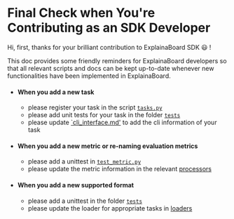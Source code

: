 # Final Check when You're Contributing as an SDK Developer

Hi, first, thanks for your brilliant contribution to ExplainaBoard SDK :smiley: !

This doc provides some friendly reminders for ExplainaBoard developers so that all relevant scripts and docs
can be kept up-to-date whenever new functionalities have been implemented in ExplainaBoard.

- #### When you add a new task

  - please register your task in the script [`tasks.py`](https://github.com/neulab/ExplainaBoard/blob/main/explainaboard/tasks.py)
  - please add unit tests for your task in the folder [`tests`](https://github.com/neulab/ExplainaBoard/tree/main/integration_tests)
  - please update [`cli_interface.md'](https://github.com/neulab/ExplainaBoard/blob/main/docs/cli_interface.md) to add the cli information of your task

- #### When you add a new metric or re-naming evaluation metrics

  - please add a unittest in [`test_metric.py`](https://github.com/neulab/ExplainaBoard/blob/main/integration_tests/test_metric.py)
  - please update the metric information in the relevant [processors](https://github.com/neulab/ExplainaBoard/blob/main/explainaboard/processors)

- #### When you add a new supported format

  - please add a unittest in the folder [`tests`](https://github.com/neulab/ExplainaBoard/tree/main/integration_tests)
  - please update the loader for appropriate tasks in [loaders](https://github.com/neulab/ExplainaBoard/blob/main/explainaboard/loaders)
